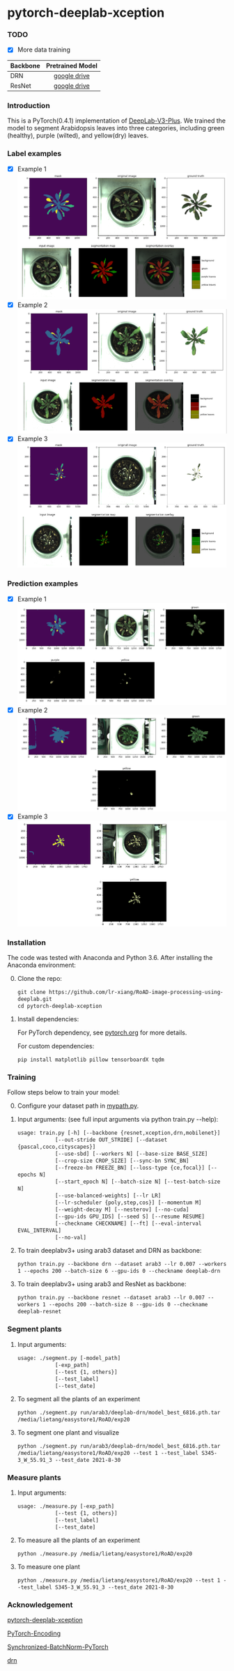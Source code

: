# pytorch-deeplab-xception

### TODO
- [x] More data training


| Backbone  |Pretrained Model|
| :-------- |:--------------:|
| DRN       | [google drive](https://drive.google.com/file/d/1xlW21nZ1IhoXpCeCVewqyFKX7DqIUhvO/view?usp=sharing) |
| ResNet    | [google drive](https://drive.google.com/file/d/1s1i33zj0iEWZakJ0_grgYB1eunSkanDo/view?usp=sharing) |


### Introduction
This is a PyTorch(0.4.1) implementation of [DeepLab-V3-Plus](https://arxiv.org/pdf/1802.02611). We trained the model to segment Arabidopsis leaves into three categories, including green (healthy), purple (wilted), and yellow(dry) leaves. 

###	Label examples
- [x] Example 1
![Results](doc/label1.png)
- [x] Example 2
![Results](doc/label2.png)
- [x] Example 3
![Results](doc/label3.png)

###	Prediction examples
- [x] Example 1
![Results](doc/predict1.png)
- [x] Example 2
![Results](doc/predict2.png)
- [x] Example 3
![Results](doc/predict3.png)

### Installation
The code was tested with Anaconda and Python 3.6. After installing the Anaconda environment:

0. Clone the repo:
    ```Shell
    git clone https://github.com/lr-xiang/RoAD-image-processing-using-deeplab.git
    cd pytorch-deeplab-xception
    ```

1. Install dependencies:

    For PyTorch dependency, see [pytorch.org](https://pytorch.org/) for more details.

    For custom dependencies:
    ```Shell
    pip install matplotlib pillow tensorboardX tqdm
    ```
### Training
Follow steps below to train your model:

0. Configure your dataset path in [mypath.py](https://github.com/jfzhang95/pytorch-deeplab-xception/blob/master/mypath.py).

1. Input arguments: (see full input arguments via python train.py --help):
    ```Shell
    usage: train.py [-h] [--backbone {resnet,xception,drn,mobilenet}]
                [--out-stride OUT_STRIDE] [--dataset {pascal,coco,cityscapes}]
                [--use-sbd] [--workers N] [--base-size BASE_SIZE]
                [--crop-size CROP_SIZE] [--sync-bn SYNC_BN]
                [--freeze-bn FREEZE_BN] [--loss-type {ce,focal}] [--epochs N]
                [--start_epoch N] [--batch-size N] [--test-batch-size N]
                [--use-balanced-weights] [--lr LR]
                [--lr-scheduler {poly,step,cos}] [--momentum M]
                [--weight-decay M] [--nesterov] [--no-cuda]
                [--gpu-ids GPU_IDS] [--seed S] [--resume RESUME]
                [--checkname CHECKNAME] [--ft] [--eval-interval EVAL_INTERVAL]
                [--no-val]

    ```

2. To train deeplabv3+ using arab3 dataset and DRN as backbone:
    ```Shell
    python train.py --backbone drn --dataset arab3 --lr 0.007 --workers 1 --epochs 200 --batch-size 6 --gpu-ids 0 --checkname deeplab-drn 
    ```
3. To train deeplabv3+ using arab3 and ResNet as backbone:
    ```Shell
    python train.py --backbone resnet --dataset arab3 --lr 0.007 --workers 1 --epochs 200 --batch-size 8 --gpu-ids 0 --checkname deeplab-resnet 
    ```    

### Segment plants

1. Input arguments:
    ```Shell
    usage: ./segment.py [-model_path] 
                [-exp_path] 
                [--test {1, others}]
                [--test_label] 
                [--test_date] 

    ```
    
2. To segment all the plants of an experiment
    ```Shell
	python ./segment.py run/arab3/deeplab-drn/model_best_6816.pth.tar /media/lietang/easystore1/RoAD/exp20 
    ```
3. To segment one plant and visualize
    ```Shell
    python ./segment.py run/arab3/deeplab-drn/model_best_6816.pth.tar /media/lietang/easystore1/RoAD/exp20 --test 1 --test_label S345-3_W_55.91_3 --test_date 2021-8-30 
    ```        
### Measure plants
1. Input arguments: 
    ```Shell
    usage: ./measure.py [-exp_path] 
                [--test {1, others}]
                [--test_label] 
                [--test_date] 

    ```
    
2. To measure all the plants of an experiment
    ```Shell
	python ./measure.py /media/lietang/easystore1/RoAD/exp20  
    ```
 
2. To measure one plant
    ```Shell
	python ./measure.py /media/lietang/easystore1/RoAD/exp20 --test 1 --test_label S345-3_W_55.91_3 --test_date 2021-8-30  
    ```
    
### Acknowledgement
[pytorch-deeplab-xception](https://github.com/jfzhang95/pytorch-deeplab-xception)

[PyTorch-Encoding](https://github.com/zhanghang1989/PyTorch-Encoding)

[Synchronized-BatchNorm-PyTorch](https://github.com/vacancy/Synchronized-BatchNorm-PyTorch)

[drn](https://github.com/fyu/drn)
